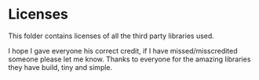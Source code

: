 Licenses
===
This folder contains licenses of all the third party libraries used.

I hope I gave everyone his correct credit, if I have missed/misscredited someone please let me know.
Thanks to everyone for the amazing libraries they have build, tiny and simple.